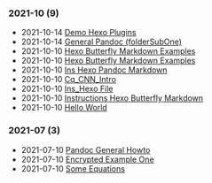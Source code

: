 ### **2021-10** (9)  
- 2021-10-14 [Demo Hexo Plugins](https://bzhao2718.github.io/JackBlog.github.io/samples/folderOne/hexo_plugin_demo/)  
- 2021-10-14 [General Pandoc (folderSubOne)](https://bzhao2718.github.io/JackBlog.github.io/samples/folderOne/folderSubOne/ins_pandoc/)  
- 2021-10-10 [Hexo Butterfly Markdown Examples](https://bzhao2718.github.io/JackBlog.github.io/samples/hexo_butterfly_markdown/)  
- 2021-10-10 [Hexo Butterfly Markdown Examples](https://bzhao2718.github.io/JackBlog.github.io/samples/hexo_butterfly_markdown_examples/)  
- 2021-10-10 [Ins Hexo Pandoc Markdown](https://bzhao2718.github.io/JackBlog.github.io/samples/ins_hexo_pandoc_markdown/)  
- 2021-10-10 [Cq_CNN_Intro](https://bzhao2718.github.io/JackBlog.github.io/samples/folderOne/cq_cnn_intro/)  
- 2021-10-10 [Ins_Hexo File](https://bzhao2718.github.io/JackBlog.github.io/samples/folderOne/ins_hexo/)  
- 2021-10-10 [Instructions Hexo Butterfly Markdown](https://bzhao2718.github.io/JackBlog.github.io/samples/folderOne/ins_hexo_butterfly_examples/)  
- 2021-10-10 [Hello World](https://bzhao2718.github.io/JackBlog.github.io/samples/hello-world/)  
  
  
### **2021-07** (3)  
- 2021-07-10 [Pandoc General Howto](https://bzhao2718.github.io/JackBlog.github.io/samples/test_ins_pandoc/)  
- 2021-07-10 [Encrypted Example One](https://bzhao2718.github.io/JackBlog.github.io/samples/encrypt_example1/)  
- 2021-07-10 [Some Equations](https://bzhao2718.github.io/JackBlog.github.io/samples/pOne/)  
  
